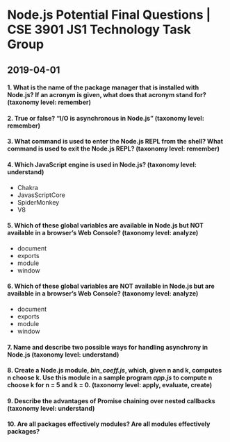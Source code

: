 # Node.js Potential Final Questions |  CSE 3901 JS1 Technology Task Group
## 2019-04-01

#### 1. What is the name of the package manager that is installed with Node.js? If an acronym is given, what does that acronym stand for? (taxonomy level: remember) 

#### 2. True or false? “I/O is asynchronous in Node.js” (taxonomy level: remember) 

#### 3. What command is used to enter the Node.js REPL from the shell? What command is used to exit the Node.js REPL? (taxonomy level: remember) 

#### 4. Which JavaScript engine is used in Node.js? (taxonomy level: understand) 
   * Chakra
   * JavasScriptCore
   * SpiderMonkey
   * V8

#### 5. Which of these global variables are available in Node.js but NOT available in a browser’s Web Console? (taxonomy level: analyze) 
   * document
   * exports
   * module
   * window

#### 6. Which of these global variables are NOT available in Node.js but are available in a browser’s Web Console? (taxonomy level: analyze) 
   * document
   * exports
   * module
   * window

#### 7. Name and describe two possible ways for handling asynchrony in Node.js (taxonomy level: understand)

#### 8. Create a Node.js module, _bin_coeff.js_, which, given n and k, computes n choose k. Use this module in a sample program _app.js_ to compute n choose k for n = 5 and k = 0. (taxonomy level: apply, evaluate, create)  

#### 9. Describe the advantages of Promise chaining over nested callbacks (taxonomy level: understand) 

#### 10. Are all packages effectively modules? Are all modules effectively packages? 
